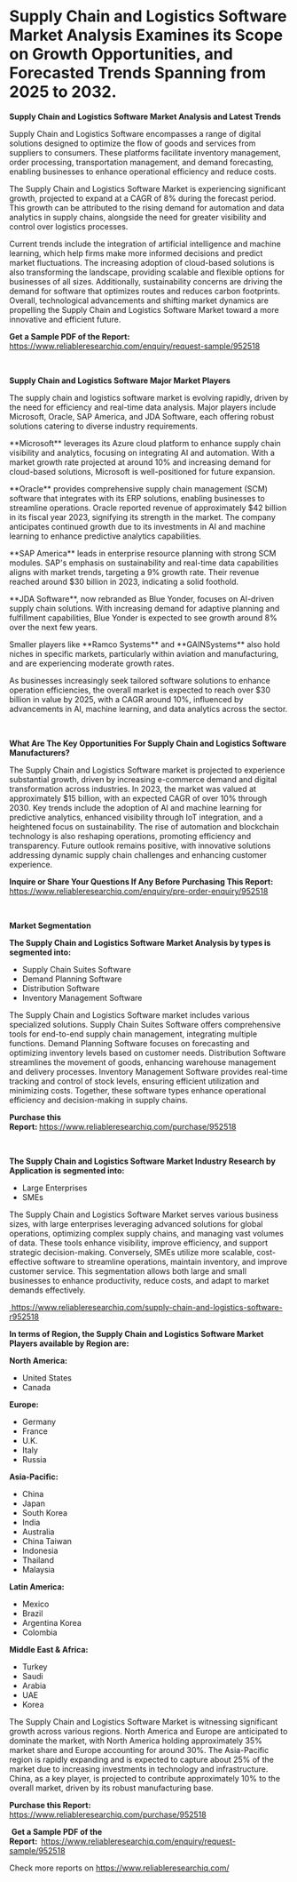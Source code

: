 <p><h1>Supply Chain and Logistics Software Market Analysis Examines its Scope on Growth Opportunities, and Forecasted Trends Spanning from 2025 to 2032.</h1></p><p><strong>Supply Chain and Logistics Software Market Analysis and Latest Trends</strong></p>
<p><p>Supply Chain and Logistics Software encompasses a range of digital solutions designed to optimize the flow of goods and services from suppliers to consumers. These platforms facilitate inventory management, order processing, transportation management, and demand forecasting, enabling businesses to enhance operational efficiency and reduce costs. </p><p>The Supply Chain and Logistics Software Market is experiencing significant growth, projected to expand at a CAGR of 8% during the forecast period. This growth can be attributed to the rising demand for automation and data analytics in supply chains, alongside the need for greater visibility and control over logistics processes. </p><p>Current trends include the integration of artificial intelligence and machine learning, which help firms make more informed decisions and predict market fluctuations. The increasing adoption of cloud-based solutions is also transforming the landscape, providing scalable and flexible options for businesses of all sizes. Additionally, sustainability concerns are driving the demand for software that optimizes routes and reduces carbon footprints. Overall, technological advancements and shifting market dynamics are propelling the Supply Chain and Logistics Software Market toward a more innovative and efficient future.</p></p>
<p><strong>Get a Sample PDF of the Report:&nbsp;</strong> <a href="https://www.reliableresearchiq.com/enquiry/request-sample/952518?utm_campaign=3066&utm_medium=2&utm_source=Github&utm_content=ia&utm_term=07032025&utm_id=supply-chain-and-logistics-software">https://www.reliableresearchiq.com/enquiry/request-sample/952518</a></p>
<p>&nbsp;</p>
<p><strong>Supply Chain and Logistics Software Major Market Players</strong></p>
<p><p>The supply chain and logistics software market is evolving rapidly, driven by the need for efficiency and real-time data analysis. Major players include Microsoft, Oracle, SAP America, and JDA Software, each offering robust solutions catering to diverse industry requirements.</p><p>**Microsoft** leverages its Azure cloud platform to enhance supply chain visibility and analytics, focusing on integrating AI and automation. With a market growth rate projected at around 10% and increasing demand for cloud-based solutions, Microsoft is well-positioned for future expansion.</p><p>**Oracle** provides comprehensive supply chain management (SCM) software that integrates with its ERP solutions, enabling businesses to streamline operations. Oracle reported revenue of approximately $42 billion in its fiscal year 2023, signifying its strength in the market. The company anticipates continued growth due to its investments in AI and machine learning to enhance predictive analytics capabilities.</p><p>**SAP America** leads in enterprise resource planning with strong SCM modules. SAP's emphasis on sustainability and real-time data capabilities aligns with market trends, targeting a 9% growth rate. Their revenue reached around $30 billion in 2023, indicating a solid foothold.</p><p>**JDA Software**, now rebranded as Blue Yonder, focuses on AI-driven supply chain solutions. With increasing demand for adaptive planning and fulfillment capabilities, Blue Yonder is expected to see growth around 8% over the next few years.</p><p>Smaller players like **Ramco Systems** and **GAINSystems** also hold niches in specific markets, particularly within aviation and manufacturing, and are experiencing moderate growth rates.</p><p>As businesses increasingly seek tailored software solutions to enhance operation efficiencies, the overall market is expected to reach over $30 billion in value by 2025, with a CAGR around 10%, influenced by advancements in AI, machine learning, and data analytics across the sector.</p></p>
<p>&nbsp;</p>
<p><strong>What Are The Key Opportunities For Supply Chain and Logistics Software Manufacturers?</strong></p>
<p><p>The Supply Chain and Logistics Software market is projected to experience substantial growth, driven by increasing e-commerce demand and digital transformation across industries. In 2023, the market was valued at approximately $15 billion, with an expected CAGR of over 10% through 2030. Key trends include the adoption of AI and machine learning for predictive analytics, enhanced visibility through IoT integration, and a heightened focus on sustainability. The rise of automation and blockchain technology is also reshaping operations, promoting efficiency and transparency. Future outlook remains positive, with innovative solutions addressing dynamic supply chain challenges and enhancing customer experience.</p></p>
<p><strong>Inquire or Share Your Questions If Any Before Purchasing This Report:</strong> <a href="https://www.reliableresearchiq.com/enquiry/pre-order-enquiry/952518?utm_campaign=3066&utm_medium=2&utm_source=Github&utm_content=ia&utm_term=07032025&utm_id=supply-chain-and-logistics-software">https://www.reliableresearchiq.com/enquiry/pre-order-enquiry/952518</a></p>
<p>&nbsp;</p>
<p><strong>Market Segmentation</strong></p>
<p><strong>The Supply Chain and Logistics Software Market Analysis by types is segmented into:</strong></p>
<p><ul><li>Supply Chain Suites Software</li><li>Demand Planning Software</li><li>Distribution Software</li><li>Inventory Management Software</li></ul></p>
<p><p>The Supply Chain and Logistics Software market includes various specialized solutions. Supply Chain Suites Software offers comprehensive tools for end-to-end supply chain management, integrating multiple functions. Demand Planning Software focuses on forecasting and optimizing inventory levels based on customer needs. Distribution Software streamlines the movement of goods, enhancing warehouse management and delivery processes. Inventory Management Software provides real-time tracking and control of stock levels, ensuring efficient utilization and minimizing costs. Together, these software types enhance operational efficiency and decision-making in supply chains.</p></p>
<p><strong>Purchase this Report:&nbsp;</strong><a href="https://www.reliableresearchiq.com/purchase/952518?utm_campaign=3066&utm_medium=2&utm_source=Github&utm_content=ia&utm_term=07032025&utm_id=supply-chain-and-logistics-software">https://www.reliableresearchiq.com/purchase/952518</a></p>
<p>&nbsp;</p>
<p><strong>The Supply Chain and Logistics Software Market Industry Research by Application is segmented into:</strong></p>
<p><ul><li>Large Enterprises</li><li>SMEs</li></ul></p>
<p><p>The Supply Chain and Logistics Software Market serves various business sizes, with large enterprises leveraging advanced solutions for global operations, optimizing complex supply chains, and managing vast volumes of data. These tools enhance visibility, improve efficiency, and support strategic decision-making. Conversely, SMEs utilize more scalable, cost-effective software to streamline operations, maintain inventory, and improve customer service. This segmentation allows both large and small businesses to enhance productivity, reduce costs, and adapt to market demands effectively.</p></p>
<p><a href="https://www.reliableresearchiq.com/supply-chain-and-logistics-software-r952518?utm_campaign=3066&utm_medium=2&utm_source=Github&utm_content=ia&utm_term=07032025&utm_id=supply-chain-and-logistics-software">&nbsp;https://www.reliableresearchiq.com/supply-chain-and-logistics-software-r952518</a></p>
<p><strong>In terms of Region, the Supply Chain and Logistics Software Market Players available by Region are:</strong></p>
<p>
    <p> <strong> North America: </strong>
        <ul>
            <li>United States</li>
            <li>Canada</li>
        </ul>
        </p> 
    <p> <strong> Europe: </strong>
        <ul>
            <li>Germany</li>
            <li>France</li>
            <li>U.K.</li>
            <li>Italy</li>
            <li>Russia</li>
        </ul>
        </p> 
    <p> <strong> Asia-Pacific: </strong>
        <ul>
            <li>China</li>
            <li>Japan</li>
            <li>South Korea</li>
            <li>India</li>
            <li>Australia</li>
            <li>China Taiwan</li>
            <li>Indonesia</li>
            <li>Thailand</li>
            <li>Malaysia</li>
        </ul>
        </p> 
    <p> <strong> Latin America: </strong>
        <ul>
            <li>Mexico</li>
            <li>Brazil</li>
            <li>Argentina Korea</li>
            <li>Colombia</li>
        </ul>
        </p> 
    <p> <strong> Middle East & Africa: </strong>
        <ul>
            <li>Turkey</li>
            <li>Saudi</li>
            <li>Arabia</li>
            <li>UAE</li>
            <li>Korea</li>
        </ul>
    </p>
    </p>
<p><p>The Supply Chain and Logistics Software Market is witnessing significant growth across various regions. North America and Europe are anticipated to dominate the market, with North America holding approximately 35% market share and Europe accounting for around 30%. The Asia-Pacific region is rapidly expanding and is expected to capture about 25% of the market due to increasing investments in technology and infrastructure. China, as a key player, is projected to contribute approximately 10% to the overall market, driven by its robust manufacturing base.</p></p>
<p><strong>Purchase this Report: </strong><a href="https://www.reliableresearchiq.com/purchase/952518?utm_campaign=3066&utm_medium=2&utm_source=Github&utm_content=ia&utm_term=07032025&utm_id=supply-chain-and-logistics-software">https://www.reliableresearchiq.com/purchase/952518</a></p>
<p>&nbsp;<strong>Get a Sample PDF of the Report:&nbsp;&nbsp;</strong><a href="https://www.reliableresearchiq.com/enquiry/request-sample/952518?utm_campaign=3066&utm_medium=2&utm_source=Github&utm_content=ia&utm_term=07032025&utm_id=supply-chain-and-logistics-software">https://www.reliableresearchiq.com/enquiry/request-sample/952518</a></p>
<p><strong></strong></p>
<p>Check more reports on <a href="https://www.reliableresearchiq.com/?utm_campaign=3066&utm_medium=2&utm_source=Github&utm_content=ia&utm_term=07032025&utm_id=supply-chain-and-logistics-software">https://www.reliableresearchiq.com/</a></p>